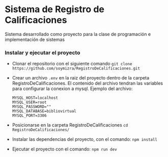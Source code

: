 # Sistema de Registro de Calificaciones
Sistema desarrollado como proyecto para la clase de programación e implementación de sistemas

### Instalar y ejecutar el proyecto
- Clonar el repositorio con el siguiente comando
    ``` git clone https://github.com/soymizra/RegistroDeCalificaciones.git ```


- Crear un archivo `.env` en la raiz del proyecto dentro de la carpeta RegistroDeCalificaciones. El contenido del archivo tendran las variables para configurar la conexion a mysql. Ejemplo del archivo:
    ``` 
    MYSQL_HOST=localhost
    MYSQL_USER=root
    MYSQL_PASSWORD=""
    MYSQL_DATABASE=bibliovirtual
    MYSQL_PORT=3306
    ```

- Posicionarse en la carpeta RegistroDeCalificaciones
    ``` cd RegistroDeCalificaciones/ ```

- Instalar las dependencias del proyecto, con el comando: ``` npm install  ```


- Ejecutar el proyecto con el comando: ``` npm run dev ```